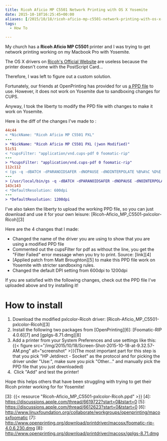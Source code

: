 ```yaml
---
title: Ricoh Aficio MP C5501 Network Printing with OS X Yosemite
date: 2015-10-18T16:25:45+00:00
aliases: [/2015/10/18/ricoh-aficio-mp-c5501-network-printing-with-os-x-yosemite/]
tags:
  - How To

---
```

My church has a **Ricoh Aficio MP C5501** printer and I was trying to get network printing working on my Macbook Pro with Yosemite.

The OS X drivers on [Ricoh's Official Website][1] are useless because the printer doesn't come with the PostScript Card...

Therefore, I was left to figure out a custom solution.

Fortunately, our friends at OpenPrinting has provided for us [a PPD file][2] to use. However, it does not work on Yosemite due to sandboxing changes for CUPS.

Anyway, I took the liberty to modify the PPD file with changes to make it work on Yosemite.

Here is the diff of the changes I've made to :
```diff
44c44
< *NickName: "Ricoh Aficio MP C5501 PXL"
---
> *NickName: "Ricoh Aficio MP C5501 PXL (jwon Modified)"
51c51
< *cupsFilter: "application/vnd.cups-pdf 0 foomatic-rip"
---
> *%cupsFilter: "application/vnd.cups-pdf 0 foomatic-rip"
112c112
< (gs -q -dBATCH -dPARANOIDSAFER -dNOPAUSE -dNOINTERPOLATE %B%A%C %D%E | perl -p -e 's/^\x1b\x25-12345X//' | perl -p -e 's/\xc1\x01\x00\xf8\x31\x44/\x44/g');"
---
> (/usr/local/bin/gs -q -dBATCH -dPARANOIDSAFER -dNOPAUSE -dNOINTERPOLATE %B%A%C %D%E | perl -p -e 's/^\x1b\x25-12345X//' | perl -p -e 's/\xc1\x01\x00\xf8\x31\x44/\x44/g');"
143c143
< *DefaultResolution: 600dpi
---
> *DefaultResolution: 1200dpi
```  

I've also taken the liberty to upload the working PPD file, so you can just download and use it for your own leisure: [Ricoh-Aficio\_MP\_C5501-pxlcolor-Ricoh][3]

Here are the 4 changes that I made:

  * Changed the name of the driver you are using to show that you are using a modified PPD file
  * Commented out the cupsFilter for pdf as without the line, you get the "Filter Failed" error message when you try to print. Source: [link][4]
  * [Applied patch from Matt Broughton][5] to make this PPD file work on Yosemite with stricter sandboxing rules.
  * Changed the default DPI setting from 600dpi to 1200dpi

If you are satisfied with the following changes, check out the PPD file I've uploaded above and try installing it!

# How to install

  1. Download the modified pxlcolor-Ricoh driver: [Ricoh-Aficio\_MP\_C5501-pxlcolor-Ricoh][3]
  2. Install the following two packages from [OpenPrinting][6]: [Foomatic-RIP 4.0.6][7] and [gplgs-8.71.dmg][8]
  3. Add a printer from your System Preferences and use settings like this:
  {{< figure src="/img/2015/10/18/Screen-Shot-2015-10-18-at-9.32.57-AM.png" alt="screenshot" >}}(The most important part for this step is that you pick "HP Jetdirect - Socket" as the protocol and for picking the driver under "Use:", make sure you pick "Other..." and manually pick the PPD file that you just downloaded)
  4.  Click "Add" and test the printer!

Hope this helps others that have been struggling with trying to get their Ricoh printer working for for Yosemite!

[1]: http://support.ricoh.com/bb/html/dr_ut_e/re/model/mpc41/mpc41en.htm
[2]: http://www.openprinting.org/printer/Ricoh/Ricoh-Aficio_MP_C5501
[3]: {{< resource "Ricoh-Aficio_MP_C5501-pxlcolor-Ricoh.ppd" >}}
[4]: https://discussions.apple.com/thread/6619722?start=0&tstart=0
[5]: https://discussions.apple.com/thread/6612623?start=0&tstart=0
[6]: http://www.linuxfoundation.org/collaborate/workgroups/openprinting/macosxfoomatic
[7]: http://www.openprinting.org/download/printdriver/macosx/foomatic-rip-4.0.6.230.dmg
[8]: http://www.openprinting.org/download/printdriver/macosx/gplgs-8.71.dmg 
